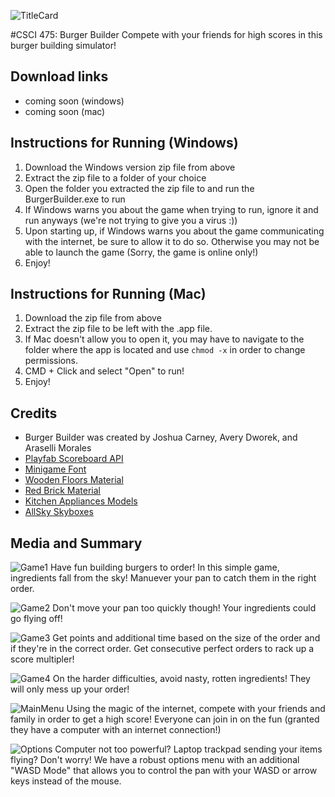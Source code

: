 ![TitleCard](https://i.imgur.com/3LadoYa.png)

#CSCI 475: Burger Builder
Compete with your friends for high scores in this burger building simulator!

## Download links
- coming soon (windows)
- coming soon (mac)

## Instructions for Running (Windows)
1. Download the Windows version zip file from above
2. Extract the zip file to a folder of your choice
3. Open the folder you extracted the zip file to and run the BurgerBuilder.exe to run
4. If Windows warns you about the game when trying to run, ignore it and run anyways (we're not trying to give you a virus :))
5. Upon starting up, if Windows warns you about the game communicating with the internet, be sure to allow it to do so. Otherwise you may not be able to launch the game (Sorry, the game is online only!)
6. Enjoy!

## Instructions for Running (Mac)
1. Download the zip file from above
2. Extract the zip file to be left with the .app file.
3. If Mac doesn't allow you to open it, you may have to navigate to the folder where the app is located and use `chmod -x` in order to change permissions.
4. CMD + Click and select "Open" to run!
5. Enjoy!

## Credits
- Burger Builder was created by Joshua Carney, Avery Dworek, and Araselli Morales
- [Playfab Scoreboard API](https://playfab.com/)
- [Minigame Font](https://www.dafont.com/minigame.font)
- [Wooden Floors Material](https://assetstore.unity.com/packages/2d/textures-materials/wood/wooden-floor-materials-150564)
- [Red Brick Material](https://assetstore.unity.com/packages/2d/textures-materials/brick/brick-material-red-rough-hewn-162386)
- [Kitchen Appliances Models](https://assetstore.unity.com/packages/3d/props/electronics/kitchen-appliance-low-poly-180419)
- [AllSky Skyboxes](https://assetstore.unity.com/packages/2d/textures-materials/sky/allsky-free-10-sky-skybox-set-146014)

## Media and Summary
![Game1](https://i.imgur.com/jGBIETu.png)
Have fun building burgers to order! In this simple game, ingredients fall from the sky! Manuever your pan to catch them in the right order.


![Game2](https://i.imgur.com/VuKVUaA.png)
Don't move your pan too quickly though! Your ingredients could go flying off!


![Game3](https://i.imgur.com/CbI2x4a.png)
Get points and additional time based on the size of the order and if they're in the correct order. Get consecutive perfect orders to rack up a score multipler!


![Game4](https://i.imgur.com/0ldTrpV.png)
On the harder difficulties, avoid nasty, rotten ingredients! They will only mess up your order!


![MainMenu](https://i.imgur.com/3ZJJN81.png)
Using the magic of the internet, compete with your friends and family in order to get a high score! Everyone can join in on the fun (granted they have a computer with an internet connection!) 


![Options](https://i.imgur.com/jQUsRPz.png)
Computer not too powerful? Laptop trackpad sending your items flying? Don't worry! We have a robust options menu with an additional "WASD Mode" that allows you to control the pan with your WASD or arrow keys instead of the mouse.
